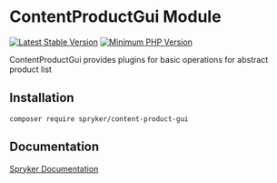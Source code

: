 # ContentProductGui Module
[![Latest Stable Version](https://poser.pugx.org/spryker/content-product-gui/v/stable.svg)](https://packagist.org/packages/spryker/content-product-gui)
[![Minimum PHP Version](https://img.shields.io/badge/php-%3E%3D%207.4-8892BF.svg)](https://php.net/)

ContentProductGui provides plugins for basic operations for abstract product list

## Installation

```
composer require spryker/content-product-gui
```

## Documentation

[Spryker Documentation](https://docs.spryker.com)
